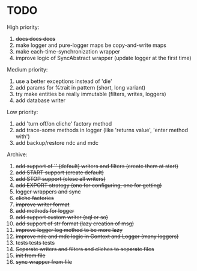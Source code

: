 # TODO

High priority:

1. ~~docs docs docs~~
1. make logger and pure-logger maps be copy-and-write maps
1. make each-time-synchronization wrapper
1. improve logic of SyncAbstract wrapper (update logger at the first time)

Medium priority:
1. use a better exceptions instead of 'die'
1. add params for %trait in pattern (short, long variant)
1. try make entities be really immutable (filters, writes, loggers)
1. add database writer

Low priority:

1. add 'turn off/on cliche' factory method
1. add trace-some methods in logger (like 'returns value', 'enter method with')
1. add backup/restore ndc and mdc

Archive:

1. ~~add support of '' (default) writers and filters (create them at start)~~
1. ~~add START support (create default)~~
1. ~~add STOP support (close all writers)~~
1. ~~add EXPORT strategy (one for configuring, one for getting)~~
1. ~~logger wrappers and sync~~
1. ~~cliche factories~~
1. ~~improve writer format~~
1. ~~add methods for logger~~
1. ~~add support custom writer (sql or so)~~
1. ~~add support of str format (lazy creation of msg)~~
1. ~~improve logger log method to be more lazy~~
1. ~~improve ndc and mdc logic in Context and Logger (many loggers)~~
1. ~~tests tests tests~~
1. ~~Separate writers and filters and cliches to separate files~~
1. ~~init from file~~
1. ~~sync wrapper from file~~